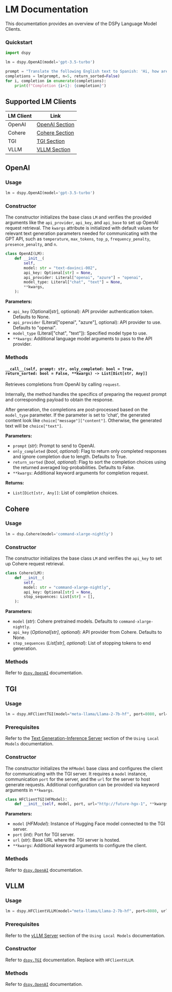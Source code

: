 # LM Documentation

This documentation provides an overview of the DSPy Language Model Clients.

### Quickstart

```python
import dspy

lm = dspy.OpenAI(model='gpt-3.5-turbo')

prompt = "Translate the following English text to Spanish: 'Hi, how are you?'"
completions = lm(prompt, n=5, return_sorted=False)
for i, completion in enumerate(completions):
    print(f"Completion {i+1}: {completion}")
```

## Supported LM Clients

| LM Client | Link |
| --- | --- |
| OpenAI | [OpenAI Section](#openai) |
| Cohere | [Cohere Section](#cohere) |
| TGI | [TGI Section](#tgi) |
| VLLM | [VLLM Section](#vllm) |

## OpenAI

### Usage

```python
lm = dspy.OpenAI(model='gpt-3.5-turbo')
```

### Constructor

The constructor initializes the base class `LM` and verifies the provided arguments like the `api_provider`, `api_key`, and `api_base` to set up OpenAI request retrieval. The `kwargs` attribute is initialized with default values for relevant text generation parameters needed for communicating with the GPT API, such as `temperature`, `max_tokens`, `top_p`, `frequency_penalty`, `presence_penalty`, and `n`.

```python
class OpenAI(LM):
    def __init__(
        self,
        model: str = "text-davinci-002",
        api_key: Optional[str] = None,
        api_provider: Literal["openai", "azure"] = "openai",
        model_type: Literal["chat", "text"] = None,
        **kwargs,
    ):
```



**Parameters:** 
- `api_key` (Optional[str], optional): API provider authentication token. Defaults to None.
- `api_provider` (Literal["openai", "azure"], optional): API provider to use. Defaults to "openai".
- `model_type` (Literal["chat", "text"]): Specified model type to use.
- `**kwargs`: Additional language model arguments to pass to the API provider.

### Methods

#### `__call__(self, prompt: str, only_completed: bool = True, return_sorted: bool = False, **kwargs) -> List[Dict[str, Any]]`

Retrieves completions from OpenAI by calling `request`. 

Internally, the method handles the specifics of preparing the request prompt and corresponding payload to obtain the response.

After generation, the completions are post-processed based on the `model_type` parameter. If the parameter is set to 'chat', the generated content look like `choice["message"]["content"]`. Otherwise, the generated text will be `choice["text"]`.

**Parameters:**
- `prompt` (_str_): Prompt to send to OpenAI.
- `only_completed` (_bool_, _optional_): Flag to return only completed responses and ignore completion due to length. Defaults to True.
- `return_sorted` (_bool_, _optional_): Flag to sort the completion choices using the returned averaged log-probabilities. Defaults to False.
- `**kwargs`: Additional keyword arguments for completion request.

**Returns:**
- `List[Dict[str, Any]]`: List of completion choices.

## Cohere

### Usage

```python
lm = dsp.Cohere(model='command-xlarge-nightly')
```

### Constructor

The constructor initializes the base class `LM` and verifies the `api_key` to set up Cohere request retrieval.

```python
class Cohere(LM):
    def __init__(
        self,
        model: str = "command-xlarge-nightly",
        api_key: Optional[str] = None,
        stop_sequences: List[str] = [],
    ):
```

**Parameters:**
- `model` (_str_): Cohere pretrained models. Defaults to `command-xlarge-nightly`.
- `api_key` (_Optional[str]_, _optional_): API provider from Cohere. Defaults to None.
- `stop_sequences` (_List[str]_, _optional_): List of stopping tokens to end generation.

### Methods

Refer to [`dspy.OpenAI`](#openai) documentation.

## TGI

### Usage

```python
lm = dspy.HFClientTGI(model="meta-llama/Llama-2-7b-hf", port=8080, url="http://localhost")
```

### Prerequisites

Refer to the [Text Generation-Inference Server](https://github.com/stanfordnlp/dspy/blob/local_models_docs/docs/using_local_models.md#text-generation-inference-server) section of the `Using Local Models` documentation.

### Constructor

The constructor initializes the `HFModel` base class and configures the client for communicating with the TGI server. It requires a `model` instance, communication `port` for the server, and the `url` for the server to host generate requests. Additional configuration can be provided via keyword arguments in `**kwargs`.

```python
class HFClientTGI(HFModel):
    def __init__(self, model, port, url="http://future-hgx-1", **kwargs):
```

**Parameters:**
- `model` (_HFModel_): Instance of Hugging Face model connected to the TGI server.
- `port` (_int_): Port for TGI server.
- `url` (_str_): Base URL where the TGI server is hosted. 
- `**kwargs`: Additional keyword arguments to configure the client.

### Methods

Refer to [`dspy.OpenAI`](#openai) documentation.

## VLLM

### Usage

```python
lm = dspy.HFClientVLLM(model="meta-llama/Llama-2-7b-hf", port=8080, url="http://localhost")
```

### Prerequisites

Refer to the [vLLM Server](https://github.com/stanfordnlp/dspy/blob/local_models_docs/docs/using_local_models.md#vllm-server) section of the `Using Local Models` documentation.

### Constructor

Refer to [`dspy.TGI`](#tgi) documentation. Replace with `HFClientVLLM`.

### Methods

Refer to [`dspy.OpenAI`](#openai) documentation.